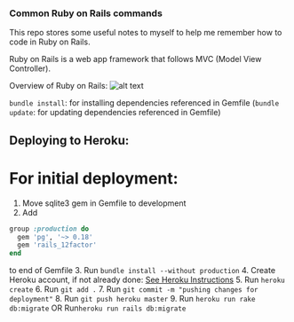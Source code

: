 ### Common Ruby on Rails commands

This repo stores some useful notes to myself to help me remember how to code in Ruby on Rails. 

Ruby on Rails is a web app framework that follows MVC (Model View Controller).

Overview of Ruby on Rails:
![alt text](https://i.stack.imgur.com/Sf2OQ.png "Visual Overview of Ruby on Rails")

`bundle install`: for installing dependencies referenced in Gemfile
(`bundle update`: for updating dependencies referenced in Gemfile)

## Deploying to Heroku:
# For initial deployment:
1. Move sqlite3 gem in Gemfile to development
2. Add 
```ruby
group :production do
  gem 'pg', '~> 0.18'
  gem 'rails_12factor'
end
```
   to end of Gemfile
3. Run `bundle install --without production`
4. Create Heroku account, if not already done: [See Heroku Instructions](https://devcenter.heroku.com/articles/getting-started-with-ruby#introduction)
5. Run `heroku create`
6. Run `git add .`
7. Run `git commit -m "pushing changes for deployment"`
8. Run `git push heroku master`
9. Run `heroku run rake db:migrate`
   OR
   Run`heroku run rails db:migrate`

